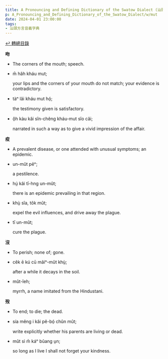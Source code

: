 ```yaml
---
title: A Pronouncing and Defining Dictionary of the Swatow Dialect (汕頭方言音義字典) / mut
p: A_Pronouncing_and_Defining_Dictionary_of_the_Swatow_Dialect/w/mut
date: 2024-04-01 23:00:00
tags: 
- 汕頭方言音義字典
---
```


[↩️ 轉總目錄](/A_Pronouncing_and_Defining_Dictionary_of_the_Swatow_Dialect)


**吻**
- The corners of the mouth; speech.

- m̄ hâh kháu mut;

  your lips and the corners of your mouth do not match; your evidence is contradictory.

- tàⁿ lâi kháu mut hó̤;

  the testimony given is satisfactory.

- ô̤h kàu kâi sîn-chêng kháu-mut sĭo căi;

  narrated in such a way as to give a vivid impression of the affair.

**疫**
- A prevalent disease, or one attended with unusual symptoms; an epidemic.

- un-mût pēⁿ;

  a pestilence.

- hṳ́ kâi tī-hng un-mût;

  there is an epidemic prevailing in that region.

- khṳ̀ sîa, tôk mût;

  expel the evil influences, and drive away the plague.

- tī un-mût;

  cure the plague.



**沒**
- To perish; none of; gone.

- cêk ē kú cū mâiⁿ-mût khṳ̀;

  after a while it decays in the soil.

- mût-îeh;

  myrrh, a name imitated from the Hindustani.

**歿**
- To end; to die; the dead.

- sía mêng i kâi pĕ-bó̤ chûn mût;

  write explicitly whether his parents are living or dead.

- mût sì m̄ káⁿ bûang ṳn;

  so long as I live I shall not forget your kindness.